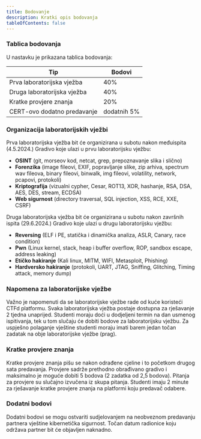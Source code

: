 ```yaml
---
title: Bodovanje
description: Kratki opis bodovanja
tableOfContents: false
---
```

### Tablica bodovanja
U nastavku je prikazana tablica bodovanja:

| Tip | Bodovi|
|-----|-------|
|Prva laboratorijska vježba| 40%|
|Druga laboratorijska vježba| 40%|
|Kratke provjere znanja| 20%|
|CERT-ovo dodatno predavanje| dodatnih 5%|

### Organizacija laboratorijskih vježbi

Prva laboratorijska vježba bit će organizirana u subotu nakon međuispita (4.5.2024.)
Gradivo koje ulazi u prvu laboratorijsku vježbu:
- **OSINT** (git, morseov kod, netcat, grep, prepoznavanje slika i slično)
- **Forenzika** (image fileovi, EXIF, popravljanje slike, zip arhiva, spectrum wav fileova, binary fileovi, binwalk, img fileovi, volatility, network, pcapovi, protokoli)
- **Kriptografija** (vizualni cypher, Cesar, ROT13, XOR, hashanje, RSA, DSA, AES, DES, stream, ECDSA)
- **Web sigurnost** (directory traversal, SQL injection, XSS, RCE, XXE, CSRF)

Druga laboratorijska vježba bit će organizirana u subotu nakon završnih ispita (29.6.2024.)
Gradivo koje ulazi u drugu laboratorijsku vježbu:
- **Reversing** (ELF i PE, statička i dinamička analiza, ASLR, Canary, race condition)
- **Pwn** (Linux kernel, stack, heap i buffer overflow, ROP, sandbox escape, address leaking)
- **Etičko hakiranje** (Kali linux, MITM, WIFI, Metasploit, Phishing)
- **Hardversko hakiranje** (protokoli, UART, JTAG, Sniffing, Glitching, Timing attack, memory dump)

### Napomena za laboratorijske vježbe
Važno je napomenuti da se laboratorijske vježbe rade od kuće koristeći CTFd platformu. Svaka laboratorijska vježba postaje dostupna za rješavanje 2 tjedna unaprijed. Studenti moraju doći u dodjeljeni termin na dan usmenog ispitivanja, tek u tom slučaju će dobiti bodove za laboratorijsku vježbu. Za uspješno polaganje vještine studenti moraju imati barem jedan točan zadatak na obje laboratorijske vježbe (prag).

### Kratke provjere znanja
Kratke provjere znanja pišu se nakon odrađene cjeline i to početkom drugog sata predavanja. Provjere sadrže prethodno obrađivano gradivo i maksimalno je moguće dobiti 5 bodova (2 zadatka od 2,5 bodova). Pitanja za provjere su slučajno izvučena iz skupa pitanja. Studenti imaju 2 minute za rješavanje kratke provjere znanja na platformi koju predavač odabere.

### Dodatni bodovi
Dodatni bodovi se mogu ostvariti sudjelovanjem na neobveznom predavanju partnera vještine kibernetička sigurnost. Točan datum radionice koju održava partner bit će objavljen naknadno.